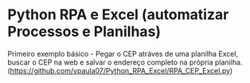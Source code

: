 # Python RPA e Excel (automatizar Processos e Planilhas)

Primeiro exemplo básico - Pegar o CEP atráves de uma planilha Excel, buscar o CEP na web e salvar o endereço completo na própria planilha.
(https://github.com/vpaula07/Python_RPA_Excel/RPA_CEP_Excel.py)
